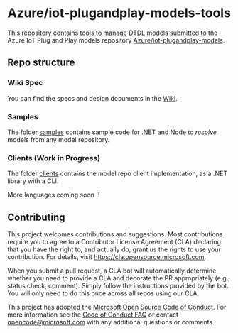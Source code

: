 # Azure/iot-plugandplay-models-tools

This repository contains tools to manage [DTDL](https://aka.ms) models submitted to the Azure IoT Plug and Play models repository [Azure/iot-plugandplay-models](https://github.com/Azure/iot-plugandplay-models).

## Repo structure

### Wiki Spec

You can find the specs and design documents in the [Wiki](https://github.com/Azure/iot-plugandplay-models-tools/wiki).

### Samples

The folder [samples](https://github.com/Azure/iot-plugandplay-models-tools/tree/dev/samples) contains sample code for .NET and Node to *resolve* models from any model repository.

### Clients (Work in Progress)

The folder [clients](https://github.com/Azure/iot-plugandplay-models-tools/tree/dev/clients) contains the model repo client implementation, as a .NET library with a CLI.

More languages coming soon !!

## Contributing

This project welcomes contributions and suggestions.  Most contributions require you to agree to a
Contributor License Agreement (CLA) declaring that you have the right to, and actually do, grant us
the rights to use your contribution. For details, visit https://cla.opensource.microsoft.com.

When you submit a pull request, a CLA bot will automatically determine whether you need to provide
a CLA and decorate the PR appropriately (e.g., status check, comment). Simply follow the instructions
provided by the bot. You will only need to do this once across all repos using our CLA.

This project has adopted the [Microsoft Open Source Code of Conduct](https://opensource.microsoft.com/codeofconduct/).
For more information see the [Code of Conduct FAQ](https://opensource.microsoft.com/codeofconduct/faq/) or
contact [opencode@microsoft.com](mailto:opencode@microsoft.com) with any additional questions or comments.
